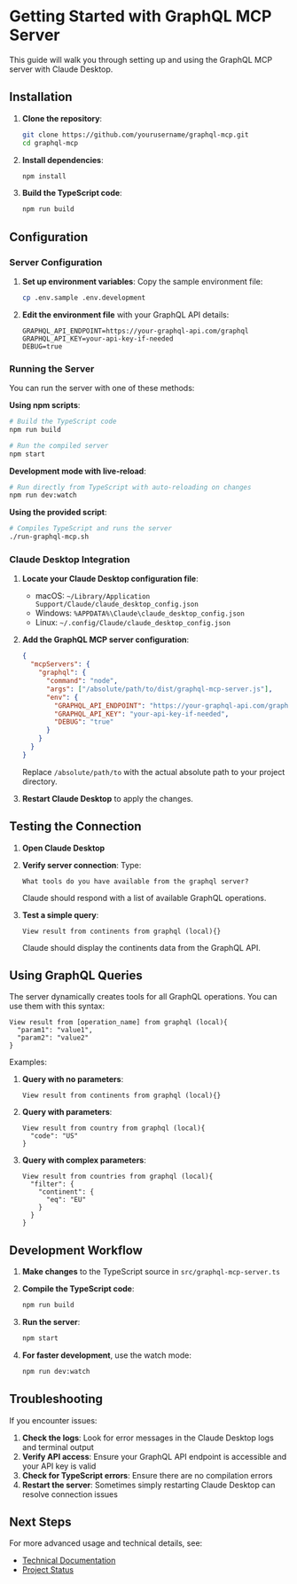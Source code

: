 # Getting Started with GraphQL MCP Server

This guide will walk you through setting up and using the GraphQL MCP server with Claude Desktop.

## Installation

1. **Clone the repository**:
   ```bash
   git clone https://github.com/yourusername/graphql-mcp.git
   cd graphql-mcp
   ```

2. **Install dependencies**:
   ```bash
   npm install
   ```

3. **Build the TypeScript code**:
   ```bash
   npm run build
   ```

## Configuration

### Server Configuration

1. **Set up environment variables**:
   Copy the sample environment file:
   ```bash
   cp .env.sample .env.development
   ```

2. **Edit the environment file** with your GraphQL API details:
   ```
   GRAPHQL_API_ENDPOINT=https://your-graphql-api.com/graphql
   GRAPHQL_API_KEY=your-api-key-if-needed
   DEBUG=true
   ```

### Running the Server

You can run the server with one of these methods:

**Using npm scripts**:
```bash
# Build the TypeScript code
npm run build

# Run the compiled server
npm start
```

**Development mode with live-reload**:
```bash
# Run directly from TypeScript with auto-reloading on changes
npm run dev:watch
```

**Using the provided script**:
```bash
# Compiles TypeScript and runs the server
./run-graphql-mcp.sh
```

### Claude Desktop Integration

1. **Locate your Claude Desktop configuration file**:
   - macOS: `~/Library/Application Support/Claude/claude_desktop_config.json`
   - Windows: `%APPDATA%\Claude\claude_desktop_config.json`
   - Linux: `~/.config/Claude/claude_desktop_config.json`

2. **Add the GraphQL MCP server configuration**:
   ```json
   {
     "mcpServers": {
       "graphql": {
         "command": "node",
         "args": ["/absolute/path/to/dist/graphql-mcp-server.js"],
         "env": {
           "GRAPHQL_API_ENDPOINT": "https://your-graphql-api.com/graphql",
           "GRAPHQL_API_KEY": "your-api-key-if-needed",
           "DEBUG": "true"
         }
       }
     }
   }
   ```

   Replace `/absolute/path/to` with the actual absolute path to your project directory.

3. **Restart Claude Desktop** to apply the changes.

## Testing the Connection

1. **Open Claude Desktop**

2. **Verify server connection**:
   Type:
   ```
   What tools do you have available from the graphql server?
   ```
   Claude should respond with a list of available GraphQL operations.

3. **Test a simple query**:
   ```
   View result from continents from graphql (local){}
   ```
   Claude should display the continents data from the GraphQL API.

## Using GraphQL Queries

The server dynamically creates tools for all GraphQL operations. You can use them with this syntax:

```
View result from [operation_name] from graphql (local){
  "param1": "value1",
  "param2": "value2"
}
```

Examples:

1. **Query with no parameters**:
   ```
   View result from continents from graphql (local){}
   ```

2. **Query with parameters**:
   ```
   View result from country from graphql (local){
     "code": "US"
   }
   ```

3. **Query with complex parameters**:
   ```
   View result from countries from graphql (local){
     "filter": {
       "continent": {
         "eq": "EU"
       }
     }
   }
   ```

## Development Workflow

1. **Make changes** to the TypeScript source in `src/graphql-mcp-server.ts`

2. **Compile the TypeScript code**:
   ```bash
   npm run build
   ```

3. **Run the server**:
   ```bash
   npm start
   ```

4. **For faster development**, use the watch mode:
   ```bash
   npm run dev:watch
   ```

## Troubleshooting

If you encounter issues:

1. **Check the logs**: Look for error messages in the Claude Desktop logs and terminal output
2. **Verify API access**: Ensure your GraphQL API endpoint is accessible and your API key is valid
3. **Check for TypeScript errors**: Ensure there are no compilation errors
4. **Restart the server**: Sometimes simply restarting Claude Desktop can resolve connection issues

## Next Steps

For more advanced usage and technical details, see:
- [Technical Documentation](./TECHNICAL.md)
- [Project Status](./PROJECT_STATUS.md)
